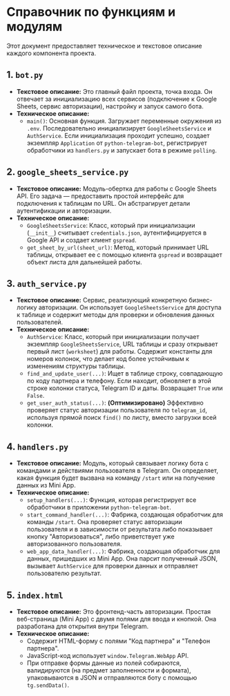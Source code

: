 # Справочник по функциям и модулям

Этот документ предоставляет техническое и текстовое описание каждого компонента проекта.

## 1. `bot.py`

*   **Текстовое описание:**
    Это главный файл проекта, точка входа. Он отвечает за инициализацию всех сервисов (подключение к Google Sheets, сервис авторизации), настройку и запуск самого бота.
*   **Техническое описание:**
    *   `main()`: Основная функция. Загружает переменные окружения из `.env`. Последовательно инициализирует `GoogleSheetsService` и `AuthService`. Если инициализация проходит успешно, создает экземпляр `Application` от `python-telegram-bot`, регистрирует обработчики из `handlers.py` и запускает бота в режиме `polling`.

## 2. `google_sheets_service.py`

*   **Текстовое описание:**
    Модуль-обертка для работы с Google Sheets API. Его задача — предоставить простой интерфейс для подключения к таблицам по URL. Он абстрагирует детали аутентификации и авторизации.
*   **Техническое описание:**
    *   `GoogleSheetsService`: Класс, который при инициализации (`__init__`) считывает `credentials.json`, аутентифицируется в Google API и создает клиент `gspread`.
    *   `get_sheet_by_url(sheet_url)`: Метод, который принимает URL таблицы, открывает ее с помощью клиента `gspread` и возвращает объект листа для дальнейшей работы.

## 3. `auth_service.py`

*   **Текстовое описание:**
    Сервис, реализующий конкретную бизнес-логику авторизации. Он использует `GoogleSheetsService` для доступа к таблице и содержит методы для проверки и обновления данных пользователей.
*   **Техническое описание:**
    *   `AuthService`: Класс, который при инициализации получает экземпляр `GoogleSheetsService`, URL таблицы и сразу открывает первый лист (`worksheet`) для работы. Содержит константы для номеров колонок, что делает код более устойчивым к изменениям структуры таблицы.
    *   `find_and_update_user(...)`: Ищет в таблице строку, совпадающую по коду партнера и телефону. Если находит, обновляет в этой строке колонки статуса, Telegram ID и даты. Возвращает `True` или `False`.
    *   `get_user_auth_status(...)`: **(Оптимизировано)** Эффективно проверяет статус авторизации пользователя по `telegram_id`, используя прямой поиск `find()` по листу, вместо загрузки всей колонки.

## 4. `handlers.py`

*   **Текстовое описание:**
    Модуль, который связывает логику бота с командами и действиями пользователя в Telegram. Он определяет, какая функция будет вызвана на команду `/start` или на получение данных из Mini App.
*   **Техническое описание:**
    *   `setup_handlers(...)`: Функция, которая регистрирует все обработчики в приложении `python-telegram-bot`.
    *   `start_command_handler(...)`: Фабрика, создающая обработчик для команды `/start`. Она проверяет статус авторизации пользователя и в зависимости от результата либо показывает кнопку "Авторизоваться", либо приветствует уже авторизованного пользователя.
    *   `web_app_data_handler(...)`: Фабрика, создающая обработчик для данных, пришедших из Mini App. Она парсит полученный JSON, вызывает `AuthService` для проверки данных и отправляет пользователю результат.

## 5. `index.html`

*   **Текстовое описание:**
    Это фронтенд-часть авторизации. Простая веб-страница (Mini App) с двумя полями для ввода и кнопкой. Она разработана для открытия внутри Telegram.
*   **Техническое описание:**
    *   Содержит HTML-форму с полями "Код партнера" и "Телефон партнера".
    *   JavaScript-код использует `window.Telegram.WebApp` API.
    *   При отправке формы данные из полей собираются, валидируются (на предмет заполненности и формата), упаковываются в JSON и отправляются боту с помощью `tg.sendData()`.